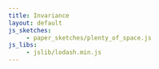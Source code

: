 ```yaml
---
title: Invariance
layout: default
js_sketches:
     - paper_sketches/plenty_of_space.js
js_libs:
     - jslib/lodash.min.js
---
```



<div >
	<canvas id="myCanvas" width="700" height="600"></canvas>
</div>
